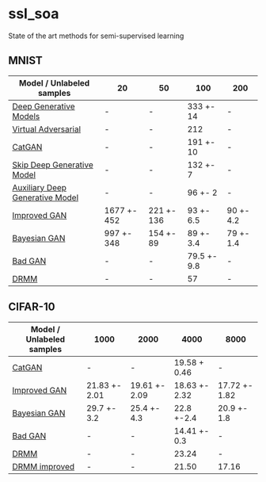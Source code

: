 # ssl_soa
State of the art methods for semi-supervised learning

## MNIST
| Model / Unlabeled samples | 20 | 50 | 100 | 200 |
|---|---|---|---|---|
| [Deep Generative Models](https://arxiv.org/abs/1406.5298) | - | - | 333 +- 14 | - |
| [Virtual Adversarial](https://arxiv.org/abs/1507.00677) | - | - | 212 | - |
| [CatGAN](https://arxiv.org/abs/1511.06390) | - | - | 191 +- 10 | - |
| [Skip Deep Generative Model](https://arxiv.org/abs/1602.05473) | - | - | 132 +- 7 | - | 
| [Auxiliary Deep Generative Model](https://arxiv.org/abs/1602.05473) | - | - | 96 +- 2| - |
| [Improved GAN](https://arxiv.org/abs/1606.03498) | 1677 +- 452 | 221 +- 136 | 93 +- 6.5 | 90 +- 4.2 |
| [Bayesian GAN](https://arxiv.org/abs/1705.09558) | 997 +- 348 | 154 +- 89 | 89 +- 3.4 | 79 +- 1.4|
| [Bad GAN](https://arxiv.org/abs/1705.09783) | - | - | 79.5 +- 9.8 | - |
| [DRMM](https://arxiv.org/abs/1612.01936) | - | - | 57 | - | 


## CIFAR-10
| Model / Unlabeled samples | 1000 | 2000 | 4000 | 8000
|---|---|---|---|---|
| [CatGAN](https://arxiv.org/abs/1511.06390) | - | - | 19.58 + 0.46 | - |
| [Improved GAN](https://arxiv.org/abs/1606.03498) | 21.83 +- 2.01 | 19.61 +- 2.09 | 18.63 +- 2.32 | 17.72 +- 1.82 |
| [Bayesian GAN](https://arxiv.org/abs/1705.09558) | 29.7 +- 3.2 | 25.4 +- 4.3 | 22.8 +-2.4 | 20.9 +- 1.8 |
| [Bad GAN](https://arxiv.org/abs/1705.09783) | - | - | 14.41 +- 0.3 | - |
| [DRMM](https://arxiv.org/abs/1612.01936) | - | - | 23.24 | - |
| [DRMM improved](https://arxiv.org/abs/1612.01942) | - | - |  21.50 | 17.16 |
